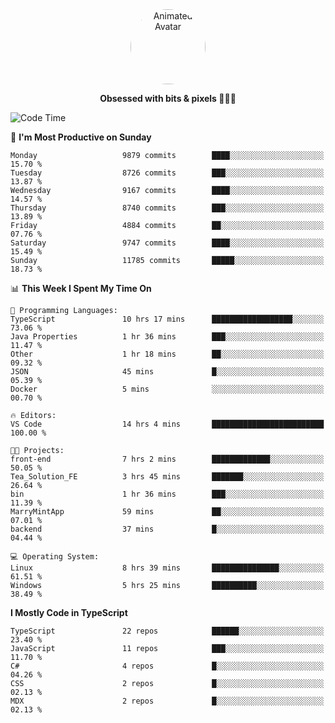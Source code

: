 
<div align="center">
  <img 
    src="https://i.postimg.cc/W1R4TF4j/d6kpuve-c97567cf-518b-4b86-a271-5c89d88d22f7.gif" 
    width="120" 
    height="120" 
    alt="Animated Avatar" 
    style="border-radius: 50%;" 
  />
  
  <strong>Obsessed with bits & pixels 🧑‍💻🎨</strong>
</div>


<!--
### 🛠️ Main Tech Stack

<div align="center">
  <img src="https://cdn.jsdelivr.net/gh/devicons/devicon/icons/javascript/javascript-original.svg" height="25" alt="JavaScript" />
  <img src="https://cdn.jsdelivr.net/gh/devicons/devicon/icons/react/react-original.svg" height="25" alt="React" />
  <img src="https://cdn.jsdelivr.net/gh/devicons/devicon/icons/cplusplus/cplusplus-original.svg" height="25" alt="C++" />
  <img src="https://cdn.jsdelivr.net/gh/devicons/devicon/icons/rust/rust-original.svg" height="25" alt="Rust" />
  <img src="https://cdn.jsdelivr.net/gh/devicons/devicon/icons/java/java-original.svg" height="25" alt="Java" />
  <img src="https://skillicons.dev/icons?i=mysql" height="25" alt="MySQL" />
  <img src="https://skillicons.dev/icons?i=pr" height="25" alt="Premiere Pro" />
</div> -->

<!--START_SECTION:waka-->
![Code Time](http://img.shields.io/badge/Code%20Time-2%2C598%20hrs%204%20mins-blue)

📅 **I'm Most Productive on Sunday** 

```text
Monday                   9879 commits        ████░░░░░░░░░░░░░░░░░░░░░   15.70 % 
Tuesday                  8726 commits        ███░░░░░░░░░░░░░░░░░░░░░░   13.87 % 
Wednesday                9167 commits        ████░░░░░░░░░░░░░░░░░░░░░   14.57 % 
Thursday                 8740 commits        ███░░░░░░░░░░░░░░░░░░░░░░   13.89 % 
Friday                   4884 commits        ██░░░░░░░░░░░░░░░░░░░░░░░   07.76 % 
Saturday                 9747 commits        ████░░░░░░░░░░░░░░░░░░░░░   15.49 % 
Sunday                   11785 commits       █████░░░░░░░░░░░░░░░░░░░░   18.73 % 
```


📊 **This Week I Spent My Time On** 

```text
💬 Programming Languages: 
TypeScript               10 hrs 17 mins      ██████████████████░░░░░░░   73.06 % 
Java Properties          1 hr 36 mins        ███░░░░░░░░░░░░░░░░░░░░░░   11.47 % 
Other                    1 hr 18 mins        ██░░░░░░░░░░░░░░░░░░░░░░░   09.32 % 
JSON                     45 mins             █░░░░░░░░░░░░░░░░░░░░░░░░   05.39 % 
Docker                   5 mins              ░░░░░░░░░░░░░░░░░░░░░░░░░   00.70 % 

🔥 Editors: 
VS Code                  14 hrs 4 mins       █████████████████████████   100.00 % 

🐱‍💻 Projects: 
front-end                7 hrs 2 mins        █████████████░░░░░░░░░░░░   50.05 % 
Tea_Solution_FE          3 hrs 45 mins       ███████░░░░░░░░░░░░░░░░░░   26.64 % 
bin                      1 hr 36 mins        ███░░░░░░░░░░░░░░░░░░░░░░   11.39 % 
MarryMintApp             59 mins             ██░░░░░░░░░░░░░░░░░░░░░░░   07.01 % 
backend                  37 mins             █░░░░░░░░░░░░░░░░░░░░░░░░   04.44 % 

💻 Operating System: 
Linux                    8 hrs 39 mins       ███████████████░░░░░░░░░░   61.51 % 
Windows                  5 hrs 25 mins       ██████████░░░░░░░░░░░░░░░   38.49 % 
```

**I Mostly Code in TypeScript** 

```text
TypeScript               22 repos            ██████░░░░░░░░░░░░░░░░░░░   23.40 % 
JavaScript               11 repos            ███░░░░░░░░░░░░░░░░░░░░░░   11.70 % 
C#                       4 repos             █░░░░░░░░░░░░░░░░░░░░░░░░   04.26 % 
CSS                      2 repos             █░░░░░░░░░░░░░░░░░░░░░░░░   02.13 % 
MDX                      2 repos             █░░░░░░░░░░░░░░░░░░░░░░░░   02.13 % 
```




<!--END_SECTION:waka-->
